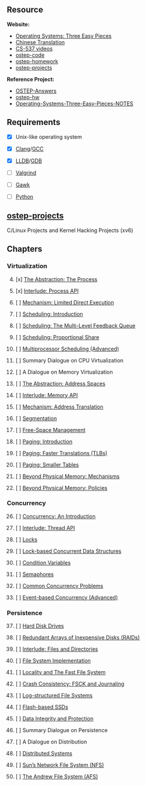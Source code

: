 ## Resource
**Website:**
- [Operating Systems: Three Easy Pieces](https://pages.cs.wisc.edu/~remzi/OSTEP) 
- [Chinese Translation](https://github.com/remzi-arpacidusseau/ostep-translations)
- [CS-537 videos](https://pages.cs.wisc.edu/~remzi/Classes/537/Spring2018/Discussion/videos.html)
- [ostep-code](https://github.com/remzi-arpacidusseau/ostep-code)  
- [ostep-homework](https://github.com/remzi-arpacidusseau/ostep-homework)  
- [ostep-projects](https://github.com/remzi-arpacidusseau/ostep-projects)

**Reference Project:**
- [OSTEP-Answers](https://github.com/jzplp/OSTEP-Answers)
- [ostep-hw](https://github.com/CornPrincess/ostep-hw)
- [Operating-Systems-Three-Easy-Pieces-NOTES](https://github.com/CornPrincess/Operating-Systems-Three-Easy-Pieces-NOTES)

## Requirements

- [x] Unix-like operating system

- [x] [Clang](https://clang.llvm.org)/[GCC](https://gcc.gnu.org)

- [x] [LLDB](https://lldb.llvm.org)/[GDB](https://www.gnu.org/software/gdb)

- [ ] [Valgrind](https://valgrind.org)

- [ ] [Gawk](https://www.gnu.org/software/gawk)

- [ ] [Python](https://www.python.org)


## [ostep-projects](./projects)

C/Linux Projects and Kernel Hacking Projects (xv6)

## Chapters

### Virtualization

4. [x] [The Abstraction: The Process](./Chapter-04)

5. [x] [Interlude: Process API](./Chapter-05)

6. [ ] [Mechanism: Limited Direct Execution](./6)

7. [ ] [Scheduling: Introduction](./7)

8. [ ] [Scheduling: The Multi-Level Feedback Queue](./8)

9. [ ] [Scheduling: Proportional Share](./9)

10. [ ] [Multiprocessor Scheduling (Advanced)](./10)

11. [ ] Summary Dialogue on CPU Virtualization

12. [ ] A Dialogue on Memory Virtualization

13. [ ] [The Abstraction: Address Spaces](./13)

14. [ ] [Interlude: Memory API](./14)

15. [ ] [Mechanism: Address Translation](./15)

16. [ ] [Segmentation](./16)

17. [ ] [Free-Space Management](./17)

18. [ ] [Paging: Introduction](./18)

19. [ ] [Paging: Faster Translations (TLBs)](./19)

20. [ ] [Paging: Smaller Tables](./20)

21. [ ] [Beyond Physical Memory: Mechanisms](./21)

22. [ ] [Beyond Physical Memory: Policies](./22)

### Concurrency

26. [ ] [Concurrency: An Introduction](./26)

27. [ ] [Interlude: Thread API](./27)

28. [ ] [Locks](./28)

29. [ ] [Lock-based Concurrent Data Structures](./29)

30. [ ] [Condition Variables](./30)

31. [ ] [Semaphores](./31)

32. [ ] [Common Concurrency Problems](./32)

33. [ ] [Event-based Concurrency (Advanced)](./33)

### Persistence

37. [ ] [Hard Disk Drives](./37)

38. [ ] [Redundant Arrays of Inexpensive Disks (RAIDs)](./38)

39. [ ] [Interlude: Files and Directories](./39)

40. [ ] [File System Implementation](./40)

41. [ ] [Locality and The Fast File System](./41)

42. [ ] [Crash Consistency: FSCK and Journaling](./42)

43. [ ] [Log-structured File Systems](./43)

44. [ ] [Flash-based SSDs](./44)

45. [ ] [Data Integrity and Protection](./45)

46. [ ] Summary Dialogue on Persistence

47. [ ] A Dialogue on Distribution

48. [ ] [Distributed Systems](./48)

49. [ ] [Sun’s Network File System (NFS)](./49)

50. [ ] [The Andrew File System (AFS)](./50)
